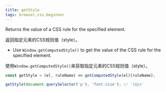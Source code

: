```yaml
---
title: getStyle
tags: browser,css,beginner
---
```


Returns the value of a CSS rule for the specified element.

返回指定元素的CSS规则值（style）。

- Use `Window.getComputedStyle()` to get the value of the CSS rule for the specified element.

使用`Window.getComputedStyle()`来获取指定元素的CSS规则值（style）。

```js
const getStyle = (el, ruleName) => getComputedStyle(el)[ruleName];
```

```js
getStyle(document.querySelector('p'), 'font-size'); // '16px'
```
